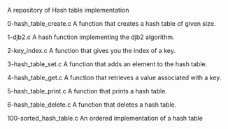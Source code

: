 A repository of Hash table implementation

0-hash_table_create.c
A function that creates a hash table of given size.

1-djb2.c
A hash function implementing the djb2 algorithm.

2-key_index.c
A  function that gives you the index of a key.

3-hash_table_set.c
A function that adds an element to the hash table.

4-hash_table_get.c
A function that retrieves a value associated with a key.

5-hash_table_print.c
A function that prints a hash table.

6-hash_table_delete.c
A function that deletes a hash table.

100-sorted_hash_table.c
An ordered implementation of a hash table
